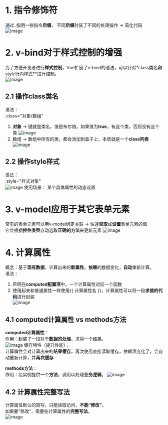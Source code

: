 # 1. 指令修饰符 
通过`.`指明一些指令**后缀**， 不同**后缀**封装了不同的处理操作 -> 简化代码  
![image](https://github.com/Happy-jianghui/Frontend-Learning/assets/98568967/7bd752cd-c005-48eb-a3a6-0e88f4bf21bc)


# 2. v-bind对于样式控制的增强
为了方便开发者进行**样式控制**，Vue扩展了v-bind的语法，可以针对*class类名**和**style行内样式**进行控制。  
![image](https://github.com/Happy-jianghui/Frontend-Learning/assets/98568967/2a601ff0-2eca-477a-b1cc-40924ae7ecd9)  

## 2.1 操作class类名
语法：  
:class="对象/数组"  
 1. **对象** -> 键就是类名，值是布尔值。如果值为**true**，有这个类，否则没有这个类
![image](https://github.com/Happy-jianghui/Frontend-Learning/assets/98568967/960cfe5e-1b8d-46ce-8fd4-b742cacf9a26)
 2. 数组 -> 数组中所有的类，都会添加到盒子上，本质就是一个**class列表**
![image](https://github.com/Happy-jianghui/Frontend-Learning/assets/98568967/76925ce1-627c-402b-b19f-8987cf3f1f3e)


## 2.2 操作style样式
语法：  
:style="样式对象"  
![image](https://github.com/Happy-jianghui/Frontend-Learning/assets/98568967/8a652f5b-b497-4648-9752-94f0954ada35)
使用场景： 某个具体属性的动态设置  


# 3. v-model应用于其它表单元素 
常见的表单元素可以用v-model绑定关联 -> 快速**获取**或**设置**表单元素的值  
它会根据**控件类型**自动选取**正确的方法**来更新元素
![image](https://github.com/Happy-jianghui/Frontend-Learning/assets/98568967/2e529209-22ce-4c54-a5f6-c38202a7b184)


# 4. 计算属性
概念：基于**现有数据**，计算出来的**新属性**。**依赖**的数据变化，**自动**重新计算。  
语法：  
 1. 声明在**computed配置项**中，一个计算属性对应一个函数
 2. 使用起来和普通属性一样使用{{ 计算属性名 }}，计算属性可以将一段**求值的代码**进行封装  
![image](https://github.com/Happy-jianghui/Frontend-Learning/assets/98568967/4f1cb8dc-1e53-42d4-9137-f9b5ba0060e0)

## 4.1 computed计算属性 vs methods方法
**computed计算属性**：  
作用：封装了一段对于**数据的处理**，求得一个结果。  
![image](https://github.com/Happy-jianghui/Frontend-Learning/assets/98568967/06f2924a-441e-4195-920a-e75e8db06a47)
缓存特性（提升性能）：  
计算属性会对计算出来的**结果缓存**，再次使用直接读取缓存，依赖项变化了，会自动重新计算，并**再次缓存**  

  
**methods方法**：  
作用：给实例提供一个**方法**，调用以处理**业务逻辑**。
![image](https://github.com/Happy-jianghui/Frontend-Learning/assets/98568967/6462cddb-91bf-4280-8126-da11bbdc118f)


## 4.2 计算属性完整写法
计算属性默认的简写，只能读取访问，**不能“修改”**。  
如果要“修改”，需要些计算属性的**完整写法**。  
![image](https://github.com/Happy-jianghui/Frontend-Learning/assets/98568967/48743d8d-1542-4701-962e-5c981be49d38)

















